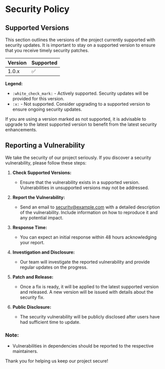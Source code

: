 # Security Policy

## Supported Versions

This section outlines the versions of the project currently supported with security updates. It is important to stay on a supported version to ensure that you receive timely security patches.

| Version | Supported          |
| ------- | ------------------ |
| 1.0.x   | :white_check_mark: |

**Legend:**
- `:white_check_mark:` - Actively supported. Security updates will be provided for this version.
- `:x:` - Not supported. Consider upgrading to a supported version to ensure ongoing security updates.

If you are using a version marked as not supported, it is advisable to upgrade to the latest supported version to benefit from the latest security enhancements.

## Reporting a Vulnerability

We take the security of our project seriously. If you discover a security vulnerability, please follow these steps:

1. **Check Supported Versions:**
   - Ensure that the vulnerability exists in a supported version. Vulnerabilities in unsupported versions may not be addressed.

2. **Report the Vulnerability:**
   - Send an email to [security@example.com](mailto:security@example.com) with a detailed description of the vulnerability. Include information on how to reproduce it and any potential impact.

3. **Response Time:**
   - You can expect an initial response within 48 hours acknowledging your report.

4. **Investigation and Disclosure:**
   - Our team will investigate the reported vulnerability and provide regular updates on the progress.

5. **Patch and Release:**
   - Once a fix is ready, it will be applied to the latest supported version and released. A new version will be issued with details about the security fix.

6. **Public Disclosure:**
   - The security vulnerability will be publicly disclosed after users have had sufficient time to update.

### Note:

- Vulnerabilities in dependencies should be reported to the respective maintainers.

Thank you for helping us keep our project secure!

